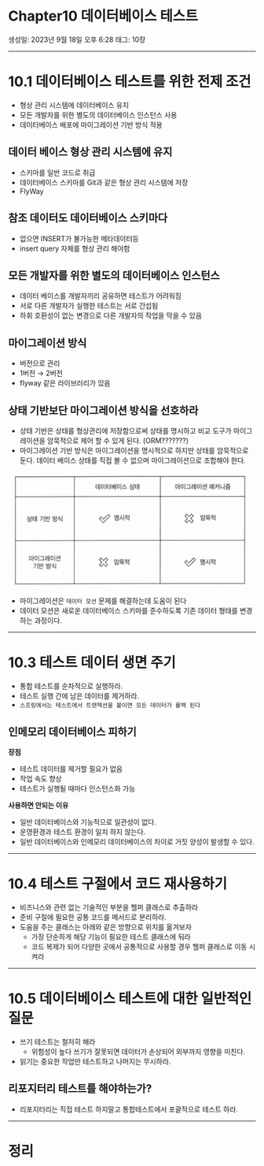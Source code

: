 # Chapter10 데이터베이스 테스트

생성일: 2023년 9월 18일 오후 6:28
태그: 10장

---

# 10.1 데이터베이스 테스트를 위한 전제 조건

- 형상 관리 시스템에 데이터베이스 유지
- 모든 개발자를 위한 별도의 데이터베이스 인스턴스 사용
- 데이터베이스 배포에 마이그레이션 기반 방식 적용

## 데이터 베이스 형상 관리 시스템에 유지

- 스키마를 일반 코드로 취급
- 데이터베이스 스키마를 Git과 같은 형상 관리 시스템에 저장
- FlyWay

## 참조 데이터도 데이터베이스 스키마다

- 없으면 INSERT가 불가능한 메타데이터등
- insert query 자체를 형상 관리 해야함

## 모든 개발자를 위한 별도의 데이터베이스 인스턴스

- 데이터 베이스를 개발자끼리 공유하면 테스트가 어려워짐
- 서로 다른 개발자가 실행한 테스트는 서로 간섭됨
- 하휘 호환성이 없는 변경으로 다른 개발자의 작업을 막을 수 있음

## 마이그레이션 방식

- 버전으로 관리
- 1버전 → 2버전
- flyway 같은 라이브러리가 있음

## 상태 기반보단 마이그레이션 방식을 선호하라

- 상태 기반은 상태를 형상관리에 저장함으로써 상태를 명시하고 비교 도구가 마이그레이션을 암묵적으로 제어 할 수 있게 된다. (ORM???????)
- 마이그레이션 기반 방식은 마이그레이션을 명시적으로 하지만 상태를 암묵적으로 둔다.
데이터 베이스 상태를 직접 볼 수 없으며 마이그레이션으로 조합해야 한다.

![Untitled](image/Untitled.png)

- 마이그레이션은 `데이터 모션` 문제를 해결하는데 도움이 된다
- 데이터 모션은 새로운 데이터베이스 스키마를 준수하도록 기존 데이터 형태를 변경하는 과정이다.

---

# 10.3 테스트 데이터 생면 주기

- 통합 테스트를 순차적으로 실행하라.
- 테스트 실행 간에 남은 데이터를 제거하라.
- `스프링에서는 테스트에서 트랜잭션을 붙이면 모든 데이터가 롤백 된다`

## 인메모리 데이터베이스 피하기

**장점**

- 테스트 데이터를 제거할 필요가 없음
- 작업 속도 향상
- 테스트가 실행될 때마다 인스턴스화 가능

**사용하면 안되는 이유**

- 일반 데이터베이스와 기능적으로 일관성이 없다.
- 운영환경과 테스트 환경이 일치 하지 않는다.
- 일반 데이터베이스와 인메모리 데이터베이스의 차이로 거짓 양성이 발생할 수 있다.

---

# 10.4 테스트 구절에서 코드 재사용하기

- 비즈니스와 관련 없는 기술적인 부분을 헬퍼 클래스로 추출하라
- 준비 구절에 필요한 공통 코드를 메서드로 분리하라.
- 도움을 주는 클래스는 아래와 같은 방향으로 위치를 옮겨보자
    - 가장 단순하게 해당 기능이 필요한 테스트 클래스에 둬라
    - 코드 복제가 되어 다양한 곳에서 공통적으로 사용할 경우 헬퍼 클래스로 이동 시켜라
    

---

# 10.5 데이터베이스 테스트에 대한 일반적인 질문

- 쓰기 테스트는 철저히 해라
    - 위험성이 높다 쓰기가 잘못되면 데이터가 손상되어 외부까지 영향을 미친다.
- 읽기는 중요한 작업만 테스트하고 나머지는 무시하라.

## 리포지터리 테스트를 해야하는가?

- 리포지터리는 직접 테스트 하지말고 통합테스트에서 포괄적으로 테스트 하라.

---

# 정리